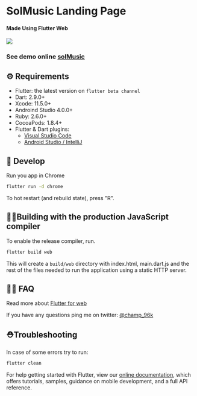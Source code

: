# SolMusic Landing Page


####    Made Using Flutter Web



![](Videos1.gif)


### See demo online [solMusic](https://solmusicdemo.netlify.app/#/)

## ⚙️ Requirements

- Flutter: the latest version on `flutter beta channel`
- Dart: 2.9.0+
- Xcode: 11.5.0+
- Androind Studio 4.0.0+
- Ruby: 2.6.0+
- CocoaPods: 1.8.4+
- Flutter & Dart plugins:
  - [Visual Studio Code](https://flutter.dev/docs/get-started/editor?tab=androidstudio)
  - [Android Studio / IntelliJ](https://flutter.dev/docs/get-started/editor?tab=vscode)

## 🎉 Develop


Run you app in Chrome

```sh
flutter run -d chrome
```

To hot restart (and rebuild state), press "R".

## 👷‍♂️Building with the production JavaScript compiler

To enable the release compiler, run.

```sh
flutter build web
```

This will create a `build/web` directory with index.html, main.dart.js and the rest of the files needed to run
the application using a static HTTP server.

## 🤷‍♀️ FAQ

Read more about [Flutter for web](https://github.com/flutter/flutter_web)

If you have any questions ping me on twitter: [@champ_96k](https://twitter.com/champ_96k)

## ⛑Troubleshooting

In case of some errors try to run:

```sh
flutter clean
```




For help getting started with Flutter, view our
[online documentation](https://flutter.dev/docs), which offers tutorials,
samples, guidance on mobile development, and a full API reference.
